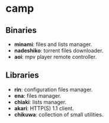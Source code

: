 # camp

## Binaries

* **minami**: files and lists manager.
* **nadeshiko**: torrent files downloader.
* **aoi**: mpv player remote controller.

## Libraries

* **rin**: configuration files manager.
* **ena**: files manager.
* **chiaki**: lists manager.
* **akari**: HTTP(S) 1.1 client.
* **chikuwa**: collection of small utilities.
